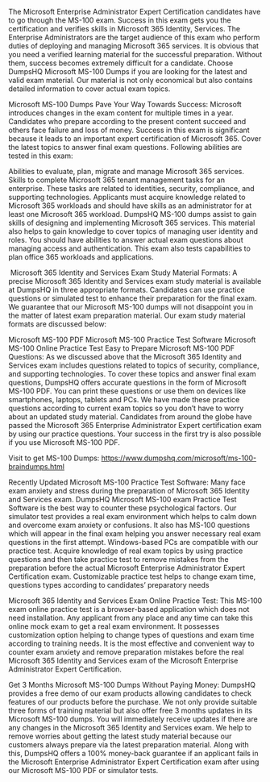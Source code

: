 The Microsoft Enterprise Administrator Expert Certification candidates have to go through the MS-100 exam. Success in this exam gets you the certification and verifies skills in Microsoft 365 Identity, Services. The Enterprise Administrators are the target audience of this exam who perform duties of deploying and managing Microsoft 365 services. It is obvious that you need a verified learning material for the successful preparation. Without them, success becomes extremely difficult for a candidate. Choose DumpsHQ Microsoft MS-100 Dumps if you are looking for the latest and valid exam material. Our material is not only economical but also contains detailed information to cover actual exam topics.

Microsoft MS-100 Dumps Pave Your Way Towards Success:
Microsoft introduces changes in the exam content for multiple times in a year. Candidates who prepare according to the present content succeed and others face failure and loss of money. Success in this exam is significant because it leads to an important expert certification of Microsoft 365. Cover the latest topics to answer final exam questions. Following abilities are tested in this exam:

Abilities to evaluate, plan, migrate and manage Microsoft 365 services.
Skills to complete Microsoft 365 tenant management tasks for an enterprise. These tasks are related to identities, security, compliance, and supporting technologies.
Applicants must acquire knowledge related to Microsoft 365 workloads and should have skills as an administrator for at least one Microsoft 365 workload.
DumpsHQ MS-100 dumps assist to gain skills of designing and implementing Microsoft 365 services. This material also helps to gain knowledge to cover topics of managing user identity and roles.
You should have abilities to answer actual exam questions about managing access and authentication. This exam also tests capabilities to plan office 365 workloads and applications.


 Microsoft 365 Identity and Services Exam Study Material Formats:
A precise Microsoft 365 Identity and Services exam study material is available at DumpsHQ in three appropriate formats. Candidates can use practice questions or simulated test to enhance their preparation for the final exam. We guarantee that our Microsoft MS-100 dumps will not disappoint you in the matter of latest exam preparation material. Our exam study material formats are discussed below:

Microsoft MS-100 PDF
Microsoft MS-100 Practice Test Software
Microsoft MS-100 Online Practice Test
Easy to Prepare Microsoft MS-100 PDF Questions:
As we discussed above that the Microsoft 365 Identity and Services exam includes questions related to topics of security, compliance, and supporting technologies. To cover these topics and answer final exam questions, DumpsHQ offers accurate questions in the form of Microsoft MS-100 PDF. You can print these questions or use them on devices like smartphones, laptops, tablets and PCs. We have made these practice questions according to current exam topics so you don’t have to worry about an updated study material. Candidates from around the globe have passed the Microsoft 365 Enterprise Administrator Expert certification exam by using our practice questions. Your success in the first try is also possible if you use Microsoft MS-100 PDF.

Visit to get MS-100 Dumps: https://www.dumpshq.com/microsoft/ms-100-braindumps.html

Recently Updated Microsoft MS-100 Practice Test Software:
Many face exam anxiety and stress during the preparation of Microsoft 365 Identity and Services exam. DumpsHQ Microsoft MS-100 exam Practice Test Software is the best way to counter these psychological factors. Our simulator test provides a real exam environment which helps to calm down and overcome exam anxiety or confusions. It also has MS-100 questions which will appear in the final exam helping you answer necessary real exam questions in the first attempt. Windows-based PCs are compatible with our practice test. Acquire knowledge of real exam topics by using practice questions and then take practice test to remove mistakes from the preparation before the actual Microsoft Enterprise Administrator Expert Certification exam. Customizable practice test helps to change exam time, questions types according to candidates’ preparatory needs

Microsoft 365 Identity and Services Exam Online Practice Test:
This MS-100 exam online practice test is a browser-based application which does not need installation. Any applicant from any place and any time can take this online mock exam to get a real exam environment. It possesses customization option helping to change types of questions and exam time according to training needs. It is the most effective and convenient way to counter exam anxiety and remove preparation mistakes before the real Microsoft 365 Identity and Services exam of the Microsoft Enterprise Administrator Expert Certification.

Get 3 Months Microsoft MS-100 Dumps Without Paying Money:
DumpsHQ provides a free demo of our exam products allowing candidates to check features of our products before the purchase. We not only provide suitable three forms of training material but also offer free 3 months updates in its Microsoft MS-100 dumps. You will immediately receive updates if there are any changes in the Microsoft 365 Identity and Services exam. We help to remove worries about getting the latest study material because our customers always prepare via the latest preparation material. Along with this, DumpsHQ offers a 100% money-back guarantee if an applicant fails in the Microsoft Enterprise Administrator Expert Certification exam after using our Microsoft MS-100 PDF or simulator tests.
